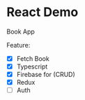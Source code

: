 # React Demo
Book App

Feature:
- [x] Fetch Book
- [x] Typescript
- [x] Firebase for (CRUD)
- [x] Redux
- [ ] Auth
